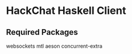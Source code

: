 HackChat Haskell Client
=======================

Required Packages
-----------------
websockets
mtl
aeson
concurrent-extra


